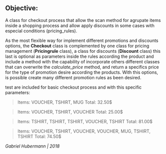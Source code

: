## Objective:
  A class for checkout process that allow the scan method for agrupate items inside a shopping process and allow apply discounts in some cases with especial conditions (pricing_rules).

  As the most flexible way for implement different promotions and discounts options, the **Checkout** class is complemented by one class for pricing management (**Pricingrule** class), a class for discounts (**Discount** class) this last is optional as parameters inside the rules according the product and include a method with the capability of incorporate others different classes that can overwrite the *calculate_price* method, and return a specifics price for the type of promotion desire according the products. With this options, is possible create many different promotion rules as been desired.

  test are included for basic checkout process and with this specific parameters:

  >    Items: VOUCHER, TSHIRT, MUG
  >    Total: 32.50$

  >    Items: VOUCHER, TSHIRT, VOUCHER
  >    Total: 25.00$

  >    Items: TSHIRT, TSHIRT, TSHIRT, VOUCHER, TSHIRT
  >    Total: 81.00$

  >    Items: VOUCHER, TSHIRT, VOUCHER, VOUCHER, MUG, TSHIRT, TSHIRT
  >    Total: 74.50$

  *Gabriel Hubermann | 2018*
